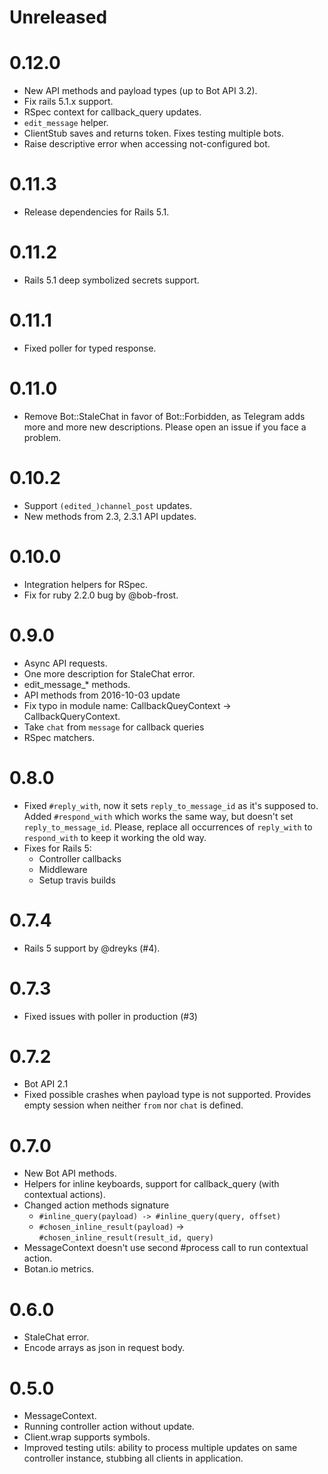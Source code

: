 # Unreleased

# 0.12.0

- New API methods and payload types (up to Bot API 3.2).
- Fix rails 5.1.x support.
- RSpec context for callback_query updates.
- `edit_message` helper.
- ClientStub saves and returns token. Fixes testing multiple bots.
- Raise descriptive error when accessing not-configured bot.

# 0.11.3

- Release dependencies for Rails 5.1.

# 0.11.2

- Rails 5.1 deep symbolized secrets support.

# 0.11.1

- Fixed poller for typed response.

# 0.11.0

- Remove Bot::StaleChat in favor of Bot::Forbidden, as Telegram adds more
  and more new descriptions.
  Please open an issue if you face a problem.

# 0.10.2

- Support `(edited_)channel_post` updates.
- New methods from 2.3, 2.3.1 API updates.

# 0.10.0

- Integration helpers for RSpec.
- Fix for ruby 2.2.0 bug by @bob-frost.

# 0.9.0

- Async API requests.
- One more description for StaleChat error.
- edit_message_* methods.
- API methods from 2016-10-03 update
- Fix typo in module name: CallbackQueyContext -> CallbackQueryContext.
- Take `chat` from `message` for callback queries
- RSpec matchers.

# 0.8.0

- Fixed `#reply_with`, now it sets `reply_to_message_id` as it's supposed to.
  Added `#respond_with` which works the same way, but doesn't set `reply_to_message_id`.
  Please, replace all occurrences of `reply_with` to `respond_with` to
  keep it working the old way.
- Fixes for Rails 5:
  - Controller callbacks
  - Middleware
  - Setup travis builds

# 0.7.4

- Rails 5 support by @dreyks (#4).

# 0.7.3

-  Fixed issues with poller in production (#3)

# 0.7.2

- Bot API 2.1
- Fixed possible crashes when payload type is not supported.
  Provides empty session when neither `from` nor `chat` is defined.

# 0.7.0

- New Bot API methods.
- Helpers for inline keyboards, support for callback_query (with contextual actions).
- Changed action methods signature
  - `#inline_query(payload) -> #inline_query(query, offset)`
  - `#chosen_inline_result(payload)` -> `#chosen_inline_result(result_id, query)`
- MessageContext doesn't use second #process call to run contextual action.
- Botan.io metrics.

# 0.6.0

- StaleChat error.
- Encode arrays as json in request body.

# 0.5.0

- MessageContext.
- Running controller action without update.
- Client.wrap supports symbols.
- Improved testing utils: ability to process multiple updates on same controller instance,
  stubbing all clients in application.
